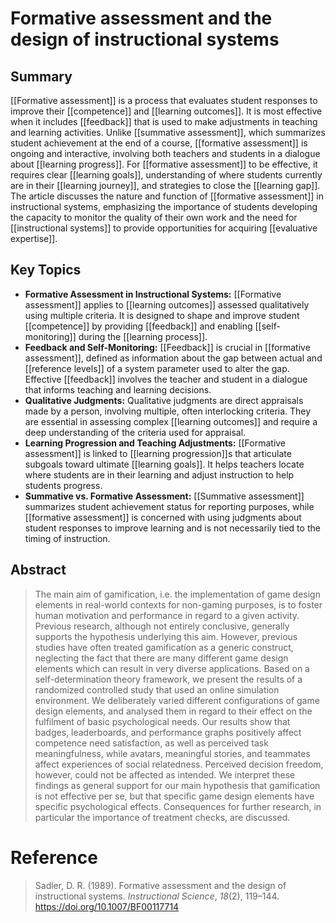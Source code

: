 # Formative assessment and the design of instructional systems

## Summary
[[Formative assessment]] is a process that evaluates student responses to improve their [[competence]] and [[learning outcomes]]. It is most effective when it includes [[feedback]] that is used to make adjustments in teaching and learning activities. Unlike [[summative assessment]], which summarizes student achievement at the end of a course, [[formative assessment]] is ongoing and interactive, involving both teachers and students in a dialogue about [[learning progress]]. For [[formative assessment]] to be effective, it requires clear [[learning goals]], understanding of where students currently are in their [[learning journey]], and strategies to close the [[learning gap]]. The article discusses the nature and function of [[formative assessment]] in instructional systems, emphasizing the importance of students developing the capacity to monitor the quality of their own work and the need for [[instructional systems]] to provide opportunities for acquiring [[evaluative expertise]].
## Key Topics
- **Formative Assessment in Instructional Systems:** [[Formative assessment]] applies to [[learning outcomes]] assessed qualitatively using multiple criteria. It is designed to shape and improve student [[competence]] by providing [[feedback]] and enabling [[self-monitoring]] during the [[learning process]].
- **Feedback and Self-Monitoring:** [[Feedback]] is crucial in [[formative assessment]], defined as information about the gap between actual and [[reference levels]] of a system parameter used to alter the gap. Effective [[feedback]] involves the teacher and student in a dialogue that informs teaching and learning decisions.
- **Qualitative Judgments:** Qualitative judgments are direct appraisals made by a person, involving multiple, often interlocking criteria. They are essential in assessing complex [[learning outcomes]] and require a deep understanding of the criteria used for appraisal.
- **Learning Progression and Teaching Adjustments:** [[Formative assessment]] is linked to [[learning progression]]s that articulate subgoals toward ultimate [[learning goals]]. It helps teachers locate where students are in their learning and adjust instruction to help students progress.
- **Summative vs. Formative Assessment:** [[Summative assessment]] summarizes student achievement status for reporting purposes, while [[formative assessment]] is concerned with using judgments about student responses to improve learning and is not necessarily tied to the timing of instruction.
## Abstract
> The main aim of gamification, i.e. the implementation of game design elements in real-world contexts for non-gaming purposes, is to foster human motivation and performance in regard to a given activity. Previous research, although not entirely conclusive, generally supports the hypothesis underlying this aim. However, previous studies have often treated gamification as a generic construct, neglecting the fact that there are many different game design elements which can result in very diverse applications. Based on a self-determination theory framework, we present the results of a randomized controlled study that used an online simulation environment. We deliberately varied different configurations of game design elements, and analysed them in regard to their effect on the fulfilment of basic psychological needs. Our results show that badges, leaderboards, and performance graphs positively affect competence need satisfaction, as well as perceived task meaningfulness, while avatars, meaningful stories, and teammates affect experiences of social relatedness. Perceived decision freedom, however, could not be affected as intended. We interpret these findings as general support for our main hypothesis that gamification is not effective per se, but that specific game design elements have specific psychological effects. Consequences for further research, in particular the importance of treatment checks, are discussed.
# Reference
> Sadler, D. R. (1989). Formative assessment and the design of instructional systems. _Instructional Science_, _18_(2), 119–144. https://doi.org/10.1007/BF00117714